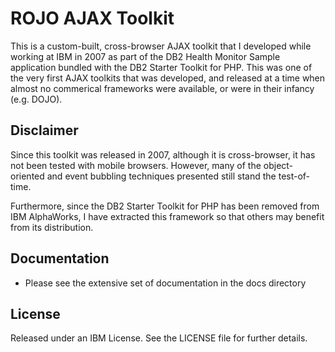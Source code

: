 ROJO AJAX Toolkit
=================
This is a custom-built, cross-browser AJAX toolkit that I developed while 
working at IBM in 2007 as part of the DB2 Health Monitor Sample
application bundled with the DB2 Starter Toolkit for PHP.  This was
one of the very first AJAX toolkits that was developed, and released at a 
time when almost no commerical frameworks were available, or were in their
infancy (e.g. DOJO).


Disclaimer
-------------
Since this toolkit was released in 2007, although it is cross-browser, 
it has not been tested with mobile browsers.  However, many of the object-oriented
and event bubbling techniques presented still stand the test-of-time.

Furthermore, since the DB2 Starter Toolkit for PHP has been removed from IBM 
AlphaWorks, I have extracted this framework so that others may benefit from
its distribution.


Documentation
-------------------
* Please see the extensive set of documentation in the docs directory


License
-------
Released under an IBM License.  See the LICENSE file for further details.
